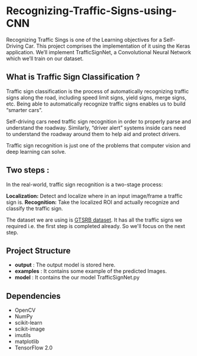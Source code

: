 # Recognizing-Traffic-Signs-using-CNN

Recognizing Traffic Sings is one of the Learning objectives for a Self-Driving Car. This project comprises the implementation of it using the Keras application. We’ll implement TrafficSignNet, a Convolutional Neural Network which we’ll train on our dataset.

## What is Traffic Sign Classification ?

Traffic sign classification is the process of automatically recognizing traffic signs along the road, including speed limit signs, yield signs, merge signs, etc. Being able to automatically recognize traffic signs enables us to build “smarter cars”.

Self-driving cars need traffic sign recognition in order to properly parse and understand the roadway. Similarly, “driver alert” systems inside cars need to understand the roadway around them to help aid and protect drivers.

Traffic sign recognition is just one of the problems that computer vision and deep learning can solve.

## Two steps :

In the real-world, traffic sign recognition is a two-stage process:

**Localization:** Detect and localize where in an input image/frame a traffic sign is.
**Recognition:** Take the localized ROI and actually recognize and classify the traffic sign.

The dataset we are using is [GTSRB dataset](https://www.kaggle.com/meowmeowmeowmeowmeow/gtsrb-german-traffic-sign/). It has all the traffic signs we required i.e. the first step is completed already. So we'll focus on the next step.

## Project Structure

- **output** : The output model is stored here.
- **examples** : It contains some example of the predicted Images.
- **model** : It contains the our model TrafficSignNet.py

## Dependencies
- OpenCV
- NumPy
- scikit-learn
- scikit-image
- imutils
- matplotlib
- TensorFlow 2.0

